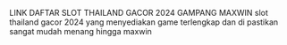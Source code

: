 LINK DAFTAR SLOT THAILAND GACOR 2024 GAMPANG MAXWIN
slot thailand gacor 2024 yang menyediakan game terlengkap dan di pastikan sangat mudah menang hingga maxwin
